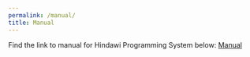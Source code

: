 ```yaml
---
permalink: /manual/
title: Manual
---
```


Find the link to manual for Hindawi Programming System below: 
[Manual](https://web.archive.org/web/20210728094335/https://raw.githubusercontent.com/hindawi/hindawi2008/master/HindawiUI/hinhelp.uhin)
